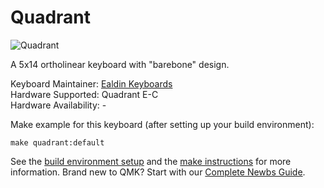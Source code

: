 # Quadrant

![Quadrant](https://i.imgur.com/S5f1Tn7.jpg)

A 5x14 ortholinear keyboard with "barebone" design.

Keyboard Maintainer: [Ealdin Keyboards](https://github.com/Ealdin)  
Hardware Supported: Quadrant E-C   
Hardware Availability: -

Make example for this keyboard (after setting up your build environment):

    make quadrant:default

See the [build environment setup](https://docs.qmk.fm/#/getting_started_build_tools) and the [make instructions](https://docs.qmk.fm/#/getting_started_make_guide) for more information. Brand new to QMK? Start with our [Complete Newbs Guide](https://docs.qmk.fm/#/newbs).